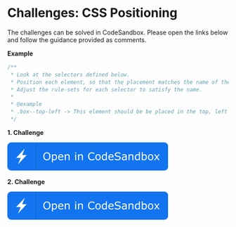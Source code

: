 # Challenges: CSS Positioning

The challenges can be solved in CodeSandbox. Please open the links below and follow the guidance
provided as comments.

**Example**

```css
/**
 * Look at the selectors defined below.
 * Position each element, so that the placement matches the name of the selector.
 * Adjust the rule-sets for each selector to satisfy the name.
 *
 * @example
 * .box--top-left -> This element should be be placed in the top, left corner.
 */
```

**1. Challenge**

[![Codesandbox](../../assets/open-in-codesandbox.svg)](https://codesandbox.io/s/github/neuefische/web-exercises/tree/main/sessions/css-positioning/absolute-top-right-bottom-left?file=/css/styles.css)

**2. Challenge**

[![Codesandbox](../../assets/open-in-codesandbox.svg)](https://codesandbox.io/s/github/neuefische/web-exercises/tree/main/sessions/css-positioning/layout-with-position?file=/css/styles.css)
